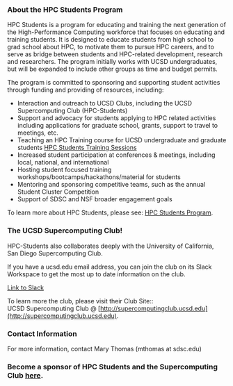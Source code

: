 ### About the HPC Students Program

HPC Students is a program for educating and training the next generation of the High-Performance Computing workforce that focuses on educating and training students. It is designed to educate students from high school to grad school about HPC, to motivate them to pursue HPC careers, and to serve as bridge between students and HPC-related development, research and researchers. The program initially works with UCSD undergraduates, but will be expanded to include other groups as time and budget permits.

The program is committed to sponsoring and supporting student activities through funding and providing of resources, including:

* Interaction and outreach to UCSD Clubs, including the UCSD Supercomputing Club (HPC-Students)
* Support and advocacy for students applying to HPC related activities including applications for graduate school, grants, support to travel to meetings, etc.
* Teaching an HPC Training course for UCSD undergraduate and graduate students [HPC Students Training Sessions](https://hpc-students.sdsc.edu/hpc-training.html)
* Increased student participation at conferences & meetings, including local, national, and international
* Hosting student focused training workshops/bootcamps/hackathons/material for students
* Mentoring and sponsoring competitive teams, such as the annual Student Cluster Competition
* Support of SDSC and NSF broader engagement goals

To learn more about HPC Students, please see: [HPC Students Program](https://www.sdsc.edu/education_and_training/hpc_students.html).


### The UCSD Supercomputing Club!

HPC-Students also collaborates deeply with the University of California, San Diego Supercomputing Club.

If you have a ucsd.edu email address, you can join the club on its Slack Workspace to get the most up to date information on the club.

[Link to Slack](https://hpcstudentsatsdsc.slack.com)

To learn more the club, please visit their Club Site:: <br>
UCSD Supercomputing Club @ [http://supercomputingclub.ucsd.edu](http://supercomputingclub.ucsd.edu). <br>


### Contact Information

For more information, contact Mary Thomas (mthomas at sdsc.edu) 


### Become a sponsor of HPC Students and the Supercomputing Club [here](https://espi.ucsd.edu/make-a-gift?id=e4cddf78-4e99-462b-93ac-ffbea5886c5a).
